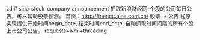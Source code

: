 zd # sina_stock_company_announcement
抓取新浪财经网-个股的公司每日公告，可以辅助股票预测。
首页：http://finance.sina.com.cn/
股票 -> 公告
程序实现提供开始时间begin_date, 结束时间end_date, 自动抓取时间间隔的所有个股上市公司公告。
requests+lxml+threading
